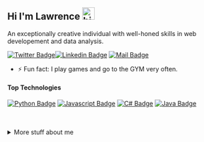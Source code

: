 ## Hi I'm Lawrence <img src="https://user-images.githubusercontent.com/1303154/88677602-1635ba80-d120-11ea-84d8-d263ba5fc3c0.gif" width="28px" alt="hi">

An exceptionally creative individual with well-honed skills in web developement and data analysis.


[![Twitter Badge](https://img.shields.io/badge/-@Emperor_Bell-1ca0f1?style=flat&labelColor=1ca0f1&logo=twitter&logoColor=white&link=https://twitter.com/Ipenywis)](https://twitter.com/Emperor_Bell)[![Linkedin Badge](https://img.shields.io/badge/-lawrence-0e76a8?style=flat&labelColor=0e76a8&logo=linkedin&logoColor=white)](https://www.linkedin.com/in/lawrence-chikoore-789aa9152/)  [![Mail Badge](https://img.shields.io/badge/-@chikoorelawrence-c0392b?style=flat&labelColor=c0392b&logo=gmail&logoColor=white)](mailto:chikoorelawrence@gmail.com)

<!-- TODO: Add last video link -->
- ⚡ Fun fact: I play games and go to the GYM very often.

#### Top Technologies

<!-- TODO: Make technologies links takes you to repositories -->

[![Python Badge](https://img.shields.io/badge/-Python-14354C?style=for-the-badge&labelColor=black&logo=python&logoColor=white)](#) [![Javascript Badge](https://img.shields.io/badge/-Javascript-F0DB4F?style=for-the-badge&labelColor=black&logo=javascript&logoColor=F0DB4F)](#) [![C# Badge](https://img.shields.io/badge/-C%23-007acc?style=for-the-badge&labelColor=black&logo=c-sharp&logoColor=white)](#) [![Java Badge](https://img.shields.io/badge/-Java-ED8B00?style=for-the-badge&labelColor=black&logo=java&logoColor=white)](#) 

<br />
<br />



<details>
<summary>
  More stuff about me
</summary>

<br >

I am a highly competent IT professional with knowledge in different fields of Information technology. I have strong technical skills as well as excellent interpersonal skills, enabling me to interact with a wide range of clients. I am eager to be challenged in order to grow and further improve my IT skills. My goal is to bridge the gap between what the business needs and what IT can deliver. 

#### Coding Stats

![Lawrence github stats](https://github-readme-stats.vercel.app/api?username=Lawrence-T-Chikoore&count_private=true&theme=tokyonight&hide=contribs,prs)

</details>


[reactplaylist]: https://www.youtube.com/watch?v=KxXXEL-k47Y&list=PLvXDmnBbOF7RnYiZvDwl2Pzcs2kfi10wd
[vscodetutorial]: https://www.youtube.com/watch?v=Bkie2ai8qeE&t=8s
[htmltutorial]: https://www.youtube.com/watch?v=VK6MXVxOsws&t=27s
[javascripttutorial]: https://www.youtube.com/watch?v=D-LHKvmX37E